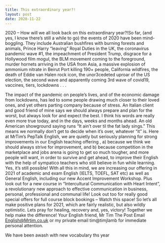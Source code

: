 ```yaml
---
title: This extraordinary year?!
layout: post	
date: 2020-11-22
---
```

2020 – How will we all look back on this extraordinary year?!So far,  (and yes, I know there’s still a while to go) the events of 2020 have been mind-boggling. They include Australian bushfires  with burning forests and animals, Prince Harry “leaving” Royal Duties in the UK, the coronavirus pandemic wave #1, the impeachment of President Trump, disgrace for a Hollywood film mogul, the BLM movement coming to the foreground, murder hornets arriving in the USA from Asia, a massive explosion of ammonium nitrate in Beirut Port killing 190+ people, California wildfires, the death of Eddie van Halen rock icon, the unor3cedeted uproar of the US election, the second wave and apparently coming 3rd wave of covid19, vaccines, tiers, lockdowns . . . 

<!--more-->

The impact of the pandemic on people’s lives, and of the economic damage from lockdowns,  has led to some people drawing much closer to their loved ones, and yet others parting company because of stress.
An Italian client and good friend of mine says we should always prepare and plan for the worst, but always look for and expect the best. I think his words are really even more true today, and in the days,  weeks and months ahead. An old American showground saying runs “It ain’t over til the fat lady sings.” This means we normally don’t get to decide when it’s over, whatever “it” is.
Here at MrTim’s PepTalk English, we are quietly but seriously planning for strong improvements in our English teaching offering , a) because we think we should always strive for improvement, and b) because competition in the marketplace and jobs arena is going to get so much  tougher,  and more people will want, in order to survive and get ahead,  to improve their English with the help of sympatico teachers who still believe in fun while learning. Yes, it’s still possible!
With all this in mind, we are increasing our offering in 2021 of academic and exam English (IELTS, TOEFL, SAT etc) as well as General English, including our new Accent Improvement Workshop. Plus look out for a new course in “Intercultural Communication with Heart Intent”, a revolutionary new approach to effective communication in business, personal, professional and communal life!
Look out too for really good special offers for full course block bookings – Watch this space!
So let’s all make positive plans for 2021, which are fairly realistic, but also wildly optimistic. Lets pray  for healing, recovery and, yes,  victory! Together we help make the difference!
Your English friend,
Mr Tim
The Post 
Email English@Mrtim.co.uk or my private email tim@timjlamb for immediate personal attention.  
 
We have been awash with new vocabulary ths year 



